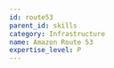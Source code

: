 ```yaml
---
id: route53
parent_id: skills
category: Infrastructure
name: Amazon Route 53
expertise_level: P
---
```

